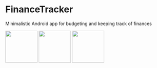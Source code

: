 # FinanceTracker
Minimalistic Android app for budgeting and keeping track of finances

<img src="https://user-images.githubusercontent.com/22672178/30672529-fed98eb8-9e3a-11e7-8674-7406eaf3b901.png" width="100">
<img src="https://user-images.githubusercontent.com/22672178/30672528-fed544d4-9e3a-11e7-9d3b-2c10a96b9bed.png" width="100">
<img src="https://user-images.githubusercontent.com/22672178/30672527-fed4c482-9e3a-11e7-9e63-11feb866419c.png" width="100">
